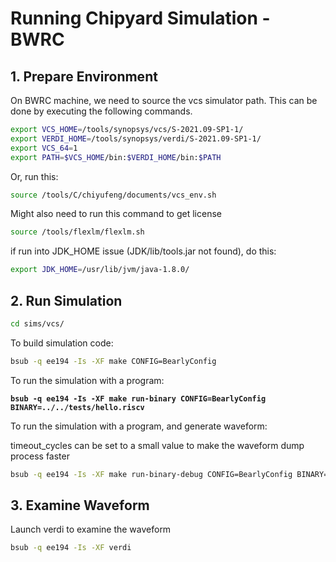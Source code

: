 # Running Chipyard Simulation - BWRC

## 1. Prepare Environment

On BWRC machine, we need to source the vcs simulator path. This can be done by executing the following commands.

```bash
export VCS_HOME=/tools/synopsys/vcs/S-2021.09-SP1-1/
export VERDI_HOME=/tools/synopsys/verdi/S-2021.09-SP1-1/
export VCS_64=1
export PATH=$VCS_HOME/bin:$VERDI_HOME/bin:$PATH
```

Or, run this:

```bash
source /tools/C/chiyufeng/documents/vcs_env.sh
```

Might also need to run this command to get license

```bash
source /tools/flexlm/flexlm.sh
```

if run into JDK\_HOME issue (JDK/lib/tools.jar not found), do this:

```bash
export JDK_HOME=/usr/lib/jvm/java-1.8.0/
```

## 2. Run Simulation

```bash
cd sims/vcs/
```

To build simulation code:

```bash
bsub -q ee194 -Is -XF make CONFIG=BearlyConfig
```

To run the simulation with a program:

<pre class="language-bash"><code class="lang-bash"><strong>bsub -q ee194 -Is -XF make run-binary CONFIG=BearlyConfig BINARY=../../tests/hello.riscv
</strong></code></pre>

To run the simulation with a program, and generate waveform:

timeout\_cycles can be set to a small value to make the waveform dump process faster

```bash
bsub -q ee194 -Is -XF make run-binary-debug CONFIG=BearlyConfig BINARY=../../tests/hello.riscv timeout_cycles=10000
```

## 3. Examine Waveform

Launch verdi to examine the waveform

```bash
bsub -q ee194 -Is -XF verdi
```
